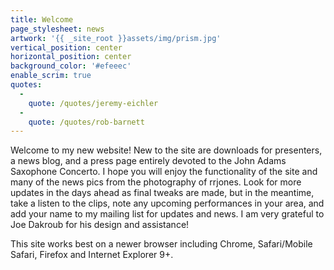 ```yaml
---
title: Welcome
page_stylesheet: news
artwork: '{{ _site_root }}assets/img/prism.jpg'
vertical_position: center
horizontal_position: center
background_color: '#efeeec'
enable_scrim: true
quotes:
  -
    quote: /quotes/jeremy-eichler
  -
    quote: /quotes/rob-barnett
---
```

Welcome to my new website! New to the site are downloads for presenters, a news blog, and a press page entirely devoted to the John Adams Saxophone Concerto. I hope you will enjoy the functionality of the site and many of the news pics from the photography of rrjones. Look for more updates in the days ahead as final tweaks are made, but in the meantime, take a listen to the clips, note any upcoming performances in your area, and add your name to my mailing list for updates and news. I am very grateful to Joe Dakroub for his design and assistance!

This site works best on a newer browser including Chrome, Safari/Mobile Safari, Firefox and Internet Explorer 9+.